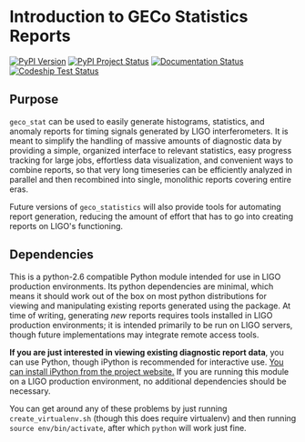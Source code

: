# Introduction to GECo Statistics Reports

[![PyPI Version](https://img.shields.io/pypi/v/geco-stat.svg)](https://pypi.python.org/pypi/geco-stat)
[![PyPI Project Status](https://img.shields.io/pypi/status/geco-stat.svg)](https://pypi.python.org/pypi/geco-stat)
[![Documentation Status](https://readthedocs.org/projects/geco-statistics/badge/?version=latest)](http://geco-statistics.readthedocs.org/en/latest/?badge=latest)
[![Codeship Test Status](https://img.shields.io/codeship/e9762300-bd59-0133-0ed3-2a1d867cc1c8/master.svg)](https://codeship.com/projects/136547)

## Purpose

`geco_stat` can be used to easily generate histograms, statistics, and
anomaly reports for timing signals generated by LIGO interferometers. It is
meant to simplify the handling of massive amounts of diagnostic data by
providing a simple, organized interface to relevant statistics, easy
progress tracking for large jobs, effortless data visualization, and convenient
ways to combine reports, so that very long timeseries can be efficiently
analyzed in parallel and then recombined into single, monolithic reports
covering entire eras.

Future versions of `geco_statistics` will also provide tools for automating
report generation, reducing the amount of effort that has to go into creating
reports on LIGO's functioning.

## Dependencies

This is a python-2.6 compatible Python module intended for use in
LIGO production environments. Its python dependencies are minimal, which means
it should work out of the box on most python distributions for viewing and
manipulating existing reports generated using the package. At time of writing,
generating *new* reports requires tools installed in LIGO production
environments; it is intended primarily to be run on LIGO servers, though
future implementations may integrate remote access tools.

**If you are just interested in viewing existing diagnostic report data**, you
can use Python, though iPython is recommended for interactive use. [You can
install iPython from the project website.](http://ipython.org) If you are
running this module on a LIGO production environment, no additional
dependencies should be necessary.

You can get around any of these problems by just running `create_virtualenv.sh`
(though this does require virtualenv) and then running
`source env/bin/activate`, after which `python` will work just fine.
